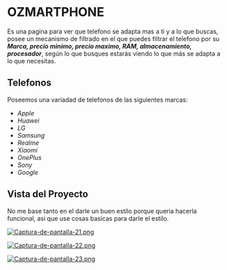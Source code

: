 # OZMARTPHONE
Es una pagina para ver que telefono se adapta mas a ti y a lo que buscas, posee un mecanismo de filtrado en el que puedes filtrar
el telefono por su ***Marca, precio minimo, precio maximo, RAM, almacenamiento, procesador***, según lo que busques estarás viendo lo que
más se adapta a lo que necesitas.

## Telefonos
Poseemos una variadad de telefonos de las siguientes marcas:
- *Apple*
- *Huawei*
- *LG*
- *Samsung*
- *Realme*
- *Xiaomi*
- *OnePlus*
- *Sony*
- *Google*

## Vista del Proyecto
No me base tanto en el darle un buen estilo porque queria hacerla funcional, asi que use cosas basicas para darle el estilo.

[![Captura-de-pantalla-21.png](https://i.postimg.cc/D0vX75vL/Captura-de-pantalla-21.png)](https://postimg.cc/njWzk4Qh)

[![Captura-de-pantalla-22.png](https://i.postimg.cc/T20bt809/Captura-de-pantalla-22.png)](https://postimg.cc/7bCbLWpG)

[![Captura-de-pantalla-23.png](https://i.postimg.cc/X7DC0wTB/Captura-de-pantalla-23.png)](https://postimg.cc/KRBzPgcm)

